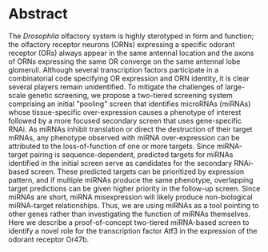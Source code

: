 # Abstract
The _Drosophila_ olfactory system is highly sterotyped in form and function; the olfactory receptor neurons (ORNs) expressing a specific odorant receptor (ORs) always appear in the same antennal location and the axons of ORNs expressing the same OR converge on the same antennal lobe glomeruli. Although several transcription factors participate in a combinatorial code specifying OR expression and ORN identity, it is clear several players remain unidentified. To mitigate the challenges of large-scale genetic screening, we propose a two-tiered screening system comprising an initial "pooling" screen that identifies microRNAs (miRNAs) whose tissue-specific over-expression causes a phenotype of interest followed by a more focused secondary screen that uses gene-specific RNAi. As miRNAs inhibit translation or direct the destruction of their target mRNAs, any phenotype observed with miRNA over-expression can be attributed to the loss-of-function of one or more targets. Since miRNA-target pairing is sequence-dependent, predicted targets for miRNAs identified in the initial screen serve as candidates for the secondary RNAi-based screen. These predicted targets can be prioritized by expression pattern, and if multiple miRNAs produce the same phenotype, overlapping target predictions can be given higher priority in the follow-up screen. Since miRNAs are short, miRNA misexpression will likely produce non-biological miRNA-target relationships. Thus, we are using miRNAs as a tool pointing to other genes rather than investigating the function of miRNAs themselves. Here we describe a proof-of-concept two-tiered miRNA-based screen to identify a novel role for the transcription factor Atf3 in the expression of the odorant receptor Or47b.